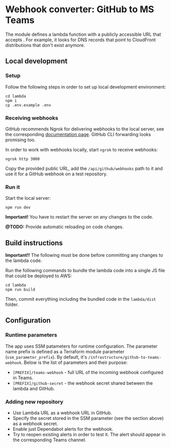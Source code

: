 Webhook converter: GitHub to MS Teams
=================

The module defines a lambda function with a publicly accessible URL that accepts .
For example, it looks for DNS records that point to CloudFront distributions that don't exist anymore.

## Local development

### Setup

Follow the following steps in order to set up local development environment:
```shell
cd lambda
npm i
cp .env.example .env
```

### Receiving webhooks

GitHub recommends Ngrok for delivering webhooks to the local server, see the corresponding [documentation page](https://docs.github.com/en/webhooks-and-events/webhooks/creating-webhooks#exposing-localhost-to-the-internet).
GitHub CLI forwarding looks promising too.

In order to work with webhooks locally, start `ngrok` to receive webhooks:
```shell
ngrok http 3000
```

Copy the provided public URL, add the `/api/github/webhooks` path to it and use it for a GitHub webhook on a test repository.

### Run it

Start the local server:
```shell
npm run dev
```

**Important!** You have to restart the server on any changes to the code.

**@TODO:** Provide automatic reloading on code changes.

## Build instructions

**Important!!** The following must be done before committing any changes to the lambda code.

Run the following commands to bundle the lambda code into a single JS file that could be deployed to AWS:
```shell
cd lambda
npm run build
```

Then, commit everything including the bundled code in the `lambda/dist` folder.

## Configuration

### Runtime parameters

The app uses SSM patameters for runtime configuration.
The parameter name prefix is defined as a Terraform module parameter (`ssm_parameter_prefix`).
By default, it's `/infrastructure/github-to-teams-webhook`.
Below is the list of parameters and their purpose:

* `[PREFIX]/teams-webhook` - full URL of the incoming webhook configured in Teams.
* `[PREFIX]/github-secret` - the webhook secret shared between the lambda and GitHub.

### Adding new repository

* Use Lambda URL as a webhook URL in GitHub.
* Specify the secret stored in the SSM parameter (see the section above) as a webhook secret.
* Enable just Dependabot alerts for the webhook.
* Try to reopen existing alerts in order to test it. The alert should appear in the corresponding Teams channel.
